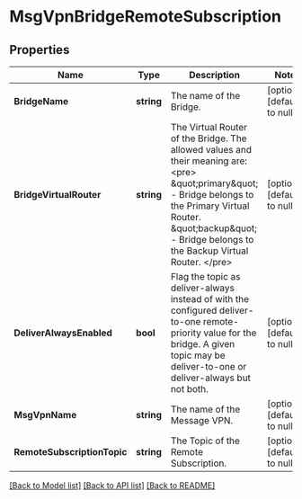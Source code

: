 # MsgVpnBridgeRemoteSubscription

## Properties
Name | Type | Description | Notes
------------ | ------------- | ------------- | -------------
**BridgeName** | **string** | The name of the Bridge. | [optional] [default to null]
**BridgeVirtualRouter** | **string** | The Virtual Router of the Bridge. The allowed values and their meaning are:  &lt;pre&gt; \&quot;primary\&quot; - Bridge belongs to the Primary Virtual Router. \&quot;backup\&quot; - Bridge belongs to the Backup Virtual Router. &lt;/pre&gt;  | [optional] [default to null]
**DeliverAlwaysEnabled** | **bool** | Flag the topic as deliver-always instead of with the configured deliver-to-one remote-priority value for the bridge. A given topic may be deliver-to-one or deliver-always but not both. | [optional] [default to null]
**MsgVpnName** | **string** | The name of the Message VPN. | [optional] [default to null]
**RemoteSubscriptionTopic** | **string** | The Topic of the Remote Subscription. | [optional] [default to null]

[[Back to Model list]](../README.md#documentation-for-models) [[Back to API list]](../README.md#documentation-for-api-endpoints) [[Back to README]](../README.md)


